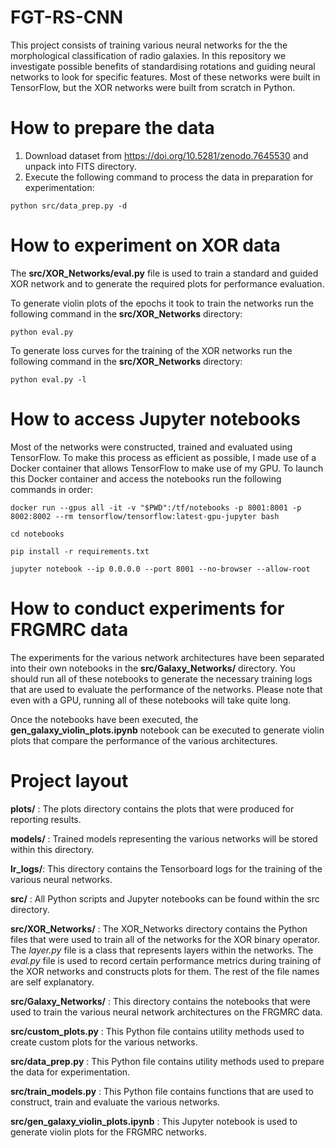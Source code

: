 # FGT-RS-CNN
This project consists of training various neural networks for the the morphological classification of radio galaxies. In this repository we investigate possible benefits of standardising rotations and guiding neural networks to look for specific features. Most of these networks were built in TensorFlow, but the XOR networks were built from scratch in Python.

# How to prepare the data
1. Download dataset from https://doi.org/10.5281/zenodo.7645530 and unpack into FITS directory.
2. Execute the following command to process the data in preparation for experimentation:
```
python src/data_prep.py -d
```

# How to experiment on XOR data
The **src/XOR_Networks/eval.py** file is used to train a standard and guided XOR network and to generate the required plots for performance evaluation.

To generate violin plots of the epochs it took to train the networks run the following command in the **src/XOR_Networks** directory:
```
python eval.py
```

To generate loss curves for the training of the XOR networks run the following command in the **src/XOR_Networks** directory:
```
python eval.py -l
```

# How to access Jupyter notebooks
Most of the networks were constructed, trained and evaluated using TensorFlow. To make this process as efficient as possible, I made use of a Docker container that allows TensorFlow to make use of my GPU. To launch this Docker container and access the notebooks run  the following commands in order:

```
docker run --gpus all -it -v "$PWD":/tf/notebooks -p 8001:8001 -p 8002:8002 --rm tensorflow/tensorflow:latest-gpu-jupyter bash

cd notebooks

pip install -r requirements.txt

jupyter notebook --ip 0.0.0.0 --port 8001 --no-browser --allow-root
```

# How to conduct experiments for FRGMRC data
The experiments for the various network architectures have been separated into their own notebooks in the **src/Galaxy_Networks/** directory. You should run all of these notebooks to generate the necessary training logs that are used to evaluate the performance of the networks. Please note that even with a GPU, running all of these notebooks will take quite long.

Once the notebooks have been executed, the **gen_galaxy_violin_plots.ipynb** notebook can be executed to generate violin plots that compare the performance of the various architectures.

# Project layout
**plots/** : The plots directory contains the plots that were produced for reporting results.

**models/** : Trained models representing the various networks will be stored within this directory.

**lr_logs/**: This directory contains the Tensorboard logs for the training of the various neural networks.

**src/** : All Python scripts and Jupyter notebooks can be found within the src directory.

**src/XOR_Networks/** : The XOR_Networks directory contains the Python files that were used to train all of the networks for the XOR binary operator. The _layer.py_ file is a class that represents layers within the networks. The _eval.py_ file is used to record certain performance metrics during training of the XOR networks and constructs plots for them. The rest of the file names are self explanatory.

**src/Galaxy_Networks/** : This directory contains the notebooks that were used to train the various neural network architectures on the FRGMRC data.

**src/custom_plots.py** : This Python file contains utility methods used to create custom plots for the various networks.

**src/data_prep.py** : This Python file contains utility methods used to prepare the data for experimentation.

**src/train_models.py** : This Python file contains functions that are used to construct, train and evaluate the various networks.

**src/gen_galaxy_violin_plots.ipynb** : This Jupyter notebook is used to generate violin plots for the FRGMRC networks.
